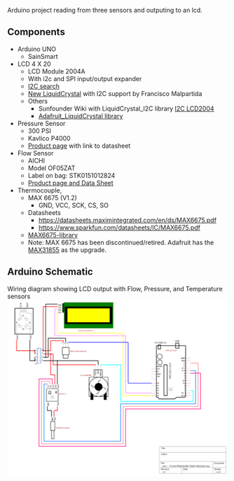 Arduino project reading from three sensors and outputing to an lcd.

## Components
* Arduino UNO
  * SainSmart
* LCD 4 X 20 
  * LCD Module 2004A
  * With i2c and SPI input/output expander
  * [I2C search](http://www.google.com/search?q=I2C)
  * [New LiquidCrystal](https://bitbucket.org/fmalpartida/new-liquidcrystal/wiki/Home) with I2C support by 
Francisco Malpartida
  * Others
    * Sunfounder Wiki with LiquidCrystal_I2C library [I2C LCD2004](http://wiki.sunfounder.cc/index.php?title=I2C_LCD2004) 
    * [Adafruit_LiquidCrystal library](https://github.com/adafruit/Adafruit_LiquidCrystal)
* Pressure Sensor
  * 300 PSI
  * Kavlico P4000
  * [Product page](http://www.kavlico.com/kavlico-pressure/pressure-products/piezo-resistive-pressure-sensors/p4000) with link to datasheet
* Flow Sensor
  * AICHI
  * Model OF05ZAT
  * Label on bag: STK0151012824
  * [Product page and Data Sheet](https://www.aichitokei.net/products/microflow-sensor-of-z/)
* Thermocouple, 
  * MAX 6675 (V1.2) 
    * GND, VCC, SCK, CS, SO
  * Datasheets
    * https://datasheets.maximintegrated.com/en/ds/MAX6675.pdf
    * https://www.sparkfun.com/datasheets/IC/MAX6675.pdf
  * [MAX6675-library](https://github.com/adafruit/MAX6675-library)
  * Note: MAX 6675 has been discontinued/retired. Adafruit has the [MAX31855](https://www.adafruit.com/product/269) as the upgrade.

## Arduino Schematic
Wiring diagram showing LCD output with Flow, Pressure, and Temperature sensors
![](FLOW-PRESSURE-TEMP_ARDUINO_schematic.png "Arduino Schematic showing LCD output with Flow, Pressure, and Temperature sensors")
